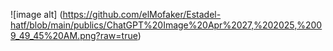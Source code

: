 ![image alt] (https://github.com/elMofaker/Estadel-hatf/blob/main/publics/ChatGPT%20Image%20Apr%2027,%202025,%2009_49_45%20AM.png?raw=true)
